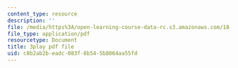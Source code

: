 ```yaml
---
content_type: resource
description: ''
file: /media/https%3A/open-learning-course-data-rc.s3.amazonaws.com/18-03sc-differential-equations-fall-2011/c8b2ab2beadc083f8b545b8064aa55fd_EQJBp6Ym-6A.pdf
file_type: application/pdf
resourcetype: Document
title: 3play pdf file
uid: c8b2ab2b-eadc-083f-8b54-5b8064aa55fd
---
```

